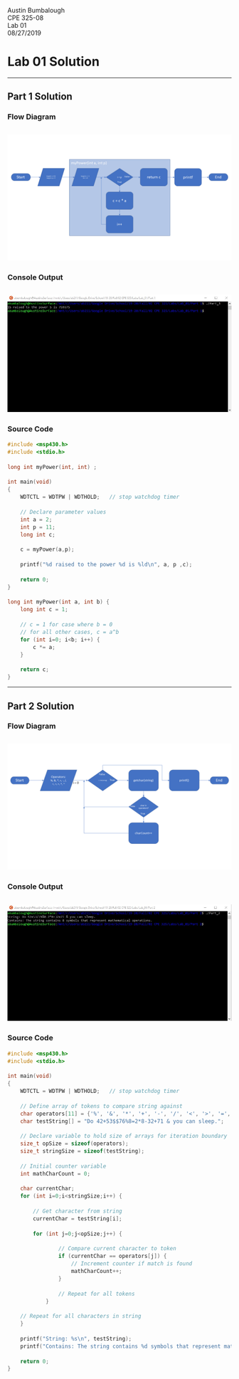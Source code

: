 Austin Bumbalough  
CPE 325-08  
Lab 01  
08/27/2019  
# Lab 01 Solution 
--- 
## Part 1 Solution  
### Flow Diagram
![Part 1 Flow Diagram](Documentation/Flow_Diagram_01.png)  
---
### Console Output  
![Part 1 Console Output](Documentation/Part_01_Output.jpg)  
---
### Source Code  

```C
#include <msp430.h>
#include <stdio.h>

long int myPower(int, int) ;

int main(void)
{
	WDTCTL = WDTPW | WDTHOLD;	// stop watchdog timer
	
	// Declare parameter values
	int a = 2;
	int p = 11;
	long int c;

	c = myPower(a,p);

	printf("%d raised to the power %d is %ld\n", a, p ,c);

	return 0;
}

long int myPower(int a, int b) {
    long int c = 1;

    // c = 1 for case where b = 0
	// for all other cases, c = a^b
	for (int i=0; i<b; i++) {
        c *= a;
    }

    return c;
}
```

---
## Part 2 Solution  
### Flow Diagram
![Part 2 Flow Diagram](Documentation/Flow_Diagram_02.png)  
---
### Console Output  
![Part 2 Console Output](Documentation/Part_02_Output.jpg)    
---
### Source Code

```C
#include <msp430.h> 
#include <stdio.h>

int main(void)
{
	WDTCTL = WDTPW | WDTHOLD;	// stop watchdog timer
	
	// Define array of tokens to compare string against
	char operators[11] = {'%', '&', '*', '+', '-', '/', '<', '>', '=', '^', '~'};
	char testString[] = "Do 42+53$$76%8=2*8-32+71 & you can sleep.";
	
	// Declare variable to hold size of arrays for iteration boundary
	size_t opSize = sizeof(operators);
	size_t stringSize = sizeof(testString);

	// Initial counter variable
	int mathCharCount = 0;

    char currentChar;
	for (int i=0;i<stringSize;i++) {
		
		// Get character from string
	    currentChar = testString[i];

	    for (int j=0;j<opSize;j++) {
			
				// Compare current character to token
	            if (currentChar == operators[j]) {
	                // Increment counter if match is found
					mathCharCount++;
	            }
				
				// Repeat for all tokens
	        }
			
	// Repeat for all characters in string
	}

	printf("String: %s\n", testString);
	printf("Contains: The string contains %d symbols that represent mathematical operations.\n", mathCharCount);

	return 0;
}

```